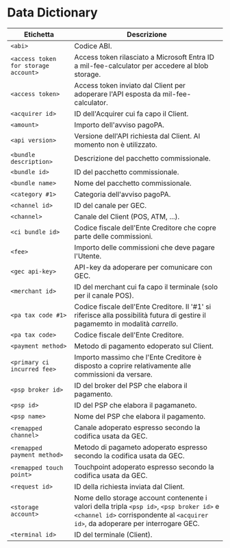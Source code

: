 # Data Dictionary

| Etichetta                            | Descrizione |
| ------------------------------------ | ----------- |
| `<abi>`                              | Codice ABI. |
| `<access token for storage account>` | Access token rilasciato a Microsoft Entra ID a mil-fee-calculator per accedere al blob storage. |
| `<access token>`                     | Access token inviato dal Client per adoperare l'API esposta da mil-fee-calculator. |
| `<acquirer id>`                      | ID dell'Acquirer cui fa capo il Client. |
| `<amount>`                           | Importo dell'avviso pagoPA. |
| `<api version>`                      | Versione dell'API richiesta dal Client. Al momento non è utilizzato. |
| `<bundle description>`               | Descrizione del pacchetto commissionale. |
| `<bundle id>`                        | ID del pacchetto commissionale. |
| `<bundle name>`                      | Nome del pacchetto commissionale. |
| `<category #1>`                      | Categoria dell'avviso pagoPA.
| `<channel id>`                       | ID del canale per GEC. |
| `<channel>`                          | Canale del Client (POS, ATM, ...). |
| `<ci bundle id>`                     | Codice fiscale dell'Ente Creditore che copre parte delle commissioni. |
| `<fee>`                              | Importo delle commissioni che deve pagare l'Utente. |
| `<gec api-key>`                      | API-key da adoperare per comunicare con GEC. |
| `<merchant id>`                      | ID del merchant cui fa capo il terminale (solo per il canale POS). |
| `<pa tax code #1>`                   | Codice fiscale dell'Ente Creditore. Il '#1' si riferisce alla possibilità futura di gestire il pagamemto in modalità *carrello*. |
| `<pa tax code>`                      | Codice fiscale dell'Ente Creditore. |
| `<payment method>`                   | Metodo di pagamento edoperato sul Client. |
| `<primary ci incurred fee>`          | Importo massimo che l'Ente Creditore è disposto a coprire relativamente alle commissioni da versare. |
| `<psp broker id>`                    | ID del broker del PSP che elabora il pagamento.
| `<psp id>`                           | ID del PSP che elabora il pagamaneto.
| `<psp name>`                         | Nome del PSP che elabora il pagamento.
| `<remapped channel>`                 | Canale adoperato espresso secondo la codifica usata da GEC. |
| `<remapped payment method>`          | Metodo di pagameto adoperato espresso secondo la codifica usata da GEC. | 
| `<remapped touch point>`             | Touchpoint adoperato espresso secondo la codifica usata da GEC. |
| `<request id>`                       | ID della richiesta inviata dal Client. |
| `<storage account>`                  | Nome dello storage account contenente i valori della tripla `<psp id>`, `<psp broker id>` e `<channel id>` corrispondente al `<acquirer id>`, da adoperare per interrogare GEC. |
| `<terminal id>`                      | ID del terminale (Client). |

